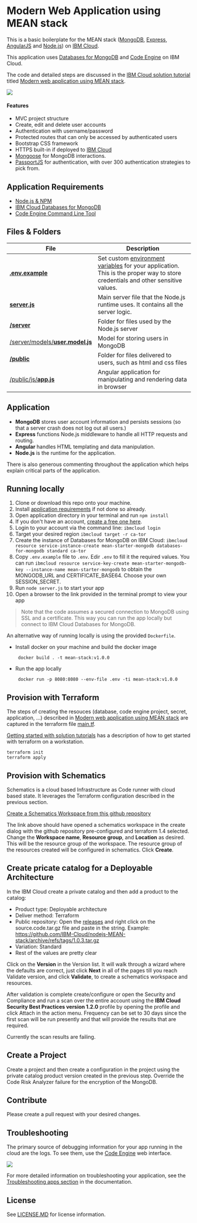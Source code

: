 # Modern Web Application using MEAN stack

This is a basic boilerplate for the MEAN stack ([MongoDB](https://www.mongodb.org/), [Express](http://expressjs.com/), [AngularJS](https://angularjs.org/) and [Node.js](https://nodejs.org)) on [IBM Cloud](https://cloud.ibm.com).

This application uses [Databases for MongoDB](https://cloud.ibm.com/catalog/services/databases-for-mongodb) and [Code Engine](https://cloud.ibm.com/codeengine) on IBM Cloud.

The code and detailed steps are discussed in the [IBM Cloud solution tutorial](https://cloud.ibm.com/docs/solution-tutorials?topic=solution-tutorials-tutorials) titled [Modern web application using MEAN stack](https://cloud.ibm.com/docs/solution-tutorials?topic=solution-tutorials-mean-stack).

<img src="ReadME-Images/Architecture.svg">

#### Features
- MVC project structure
- Create, edit and delete user accounts
- Authentication with username/password
- Protected routes that can only be accessed by authenticated users
- Bootstrap CSS framework
- HTTPS built-in if deployed to [IBM Cloud](#deploy-to-ibm-cloud)
- [Mongoose](https://github.com/Automattic/mongoose) for MongoDB interactions.
- [PassportJS](http://passportjs.org) for authentication, with over 300 authentication strategies to pick from.

## Application Requirements
- [Node.js & NPM](https://nodejs.org/en/download/)
- [IBM Cloud Databases for MongoDB](https://cloud.ibm.com/catalog/services/databases-for-mongodb)
- [Code Engine Command Line Tool](https://cloud.ibm.com/docs/codeengine?topic=codeengine-cli)

## Files & Folders

| File                               | Description                                                  |
| ---------------------------------- | ------------------------------------------------------------ |
| [**.env.example**](./.env.example) | Set custom [environment variables](https://en.wikipedia.org/wiki/Environment_variable) for your application. This is the proper way to store credentials and other sensitive values.
| [**server.js**](./server.js) | Main server file that the Node.js runtime uses. It contains all the server logic.
| [**/server**](./server) | Folder for files used by the Node.js server
| [/server/models/**user.model.js**](./server/models/user.model.js) | Model for storing users in MongoDB
| [**/public**](./public) | Folder for files delivered to users, such as html and css files
| [/public/js/**app.js**](./public/js/app.js) | Angular application for manipulating and rendering data in browser

## Application
- **MongoDB** stores user account information and persists sessions (so that a server crash does not log out all users.)
- **Express** functions Node.js middleware to handle all HTTP requests and routing.
- **Angular** handles HTML templating and data manipulation.
- **Node.js** is the runtime for the application.

There is also generous commenting throughout the application which helps explain critical parts of the application.

## Running locally

1. Clone or download this repo onto your machine.
1. Install [application requirements](#application-requirements) if not done so already.
1. Open application directory in your terminal and run `npm install`
1. If you don't have an account, [create a free one here](https://cloud.ibm.com).
1. Login to your account via the command line: `ibmcloud login`
1. Target your desired region  `ibmcloud target -r ca-tor`
1. Create the instance of Databases for MongoDB on IBM Cloud:  `ibmcloud resource service-instance-create mean-starter-mongodb databases-for-mongodb standard ca-tor`
1. Copy `.env.example` file to `.env`.  Edir `.env` to fill it the required values.  You can run `ibmcloud resource service-key-create mean-starter-mongodb-key --instance-name mean-starter-mongodb` to obtain the MONGODB_URL and CERTIFICATE_BASE64. Choose your own SESSION_SECRET.
1. Run `node server.js` to start your app
1. Open a browser to the link provided in the terminal prompt to view your app

> Note that the code assumes a secured connection to MongoDB using SSL and a certificate. This way you can run the app locally but connect to IBM Cloud Databases for MongoDB.

An alternative way of running locally is using the provided `Dockerfile`.
- Install docker on your machine and build the docker image
  ```
   docker build . -t mean-stack:v1.0.0
  ```
- Run the app locally
  ```
   docker run -p 8080:8080 --env-file .env -ti mean-stack:v1.0.0 
  ```

## Provision with Terraform
The steps of creating the resouces (database, code engine project, secret, application, ...) described in [Modern web application using MEAN stack](https://cloud.ibm.com/docs/solution-tutorials?topic=solution-tutorials-mean-stack) are captured in the terraform file [main.tf](main.tf).

[Getting started with solution tutorials](https://cloud.ibm.com/docs/solution-tutorials?topic=solution-tutorials-tutorials) has a description of how to get started with terraform on a workstation.


```
terraform init
terraform apply
```

## Provision with Schematics
Schematics is a cloud based Infrastructure as Code runner with cloud based state.  It leverages the Terraform configuration described in the previous section.

[Create a Schematics Workspace from this github repository](https://cloud.ibm.com/schematics/workspaces/create?repository=https://github.com/IBM-Cloud/nodejs-MEAN-stack&terraform_version=terraform_v1.4)

The link above should have opened a schematics workspace in the create dialog with the github repository pre-configured and terraform 1.4 selected.  Change the **Workspace name**, **Resource group**, and **Location** as desired.  This will be the resource group of the workspace. The resource group of the resources created will be configured in schematics. Click **Create**.

## Create pricate catalog for a Deployable Architecture
In the IBM Cloud create a private catalog and then add a product to the catalog:
- Product type: Deployable architecture
- Deliver method: Terraform
- Public repository: Open the [releases](https://github.com/IBM-Cloud/nodejs-MEAN-stack/releases) and right click on the source.code.tar.gz file and paste in the string.  Example: https://github.com/IBM-Cloud/nodejs-MEAN-stack/archive/refs/tags/1.0.3.tar.gz
- Variation: Standard
- Rest of the values are pretty clear

Click on the **Version** in the Version list.  It will walk through a wizard where the defaults are correct, just click **Next** in all of the pages till you reach Validate version, and click **Validate**, to create a schematics workspace and resources.

After validation is complete create/configure or open the Security and Compliance and run a scan over the entire account using the **IBM Cloud Security Best Practices version 1.2.0** profile by opening the profile and click Attach in the action menu.  Frequency can be set to 30 days since the first scan will be run presently and that will provide the results that are required.

Currently the scan results are failing.

## Create a Project
Create a project and then create a configuration in the project using the private catalog product version created in the previous step.  Override the Code Risk Analyzer failure for the encryption of the MongoDB.

## Contribute
Please create a pull request with your desired changes.

## Troubleshooting
The primary source of debugging information for your app running in the cloud are the logs. To see them, use the [Code Engine](https://cloud.ibm.com/codeengine/projects) web interface.

<img src="ReadME-Images/log-mon.png">

For more detailed information on troubleshooting your application, see the [Troubleshooting apps section](https://cloud.ibm.com/docs/codeengine?topic=codeengine-troubleshoot-apps) in the documentation.

## License
See [LICENSE.MD](https://github.com/IBM-Cloud/nodejs-MEAN-stack/blob/master/LICENSE.md) for license information.
